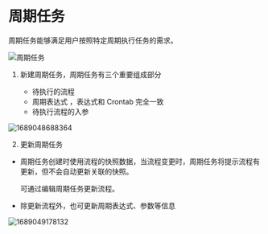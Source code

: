# 周期任务

周期任务能够满足用户按照特定周期执行任务的需求。

![周期任务](../assets/image-20220915155737486.png)

1. 新建周期任务，周期任务有三个重要组成部分

   - 待执行的流程
   - 周期表达式 ，表达式和 Crontab 完全一致
   - 待执行流程的入参

![1689048688364](image/cron_task/1689048688364.png)

2. 更新周期任务

- 周期任务创建时使用流程的快照数据，当流程变更时，周期任务将提示流程有更新，但不会自动更新关联的快照。

  可通过编辑周期任务更新流程。

- 除更新流程外，也可更新周期表达式、参数等信息

![1689049178132](image/cron_task/1689049178132.png)

